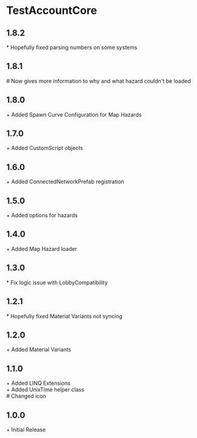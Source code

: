 # TestAccountCore

## 1.8.2

\* Hopefully fixed parsing numbers on some systems<br>

## 1.8.1

\# Now gives more information to why and what hazard couldn't be loaded<br>

## 1.8.0

\+ Added Spawn Curve Configuration for Map Hazards<br>

## 1.7.0

\+ Added CustomScript objects<br>

## 1.6.0

\+ Added ConnectedNetworkPrefab registration<br>

## 1.5.0

\+ Added options for hazards<br>

## 1.4.0

\+ Added Map Hazard loader<br>

## 1.3.0

\* Fix logic issue with LobbyCompatibility<br>

## 1.2.1

\* Hopefully fixed Material Variants not syncing<br>

## 1.2.0

\+ Added Material Variants<br>

## 1.1.0

\+ Added LINQ Extensions<br>
\+ Added UnixTime helper class<br>
\# Changed icon<br>

## 1.0.0

\+ Initial Release<br>

